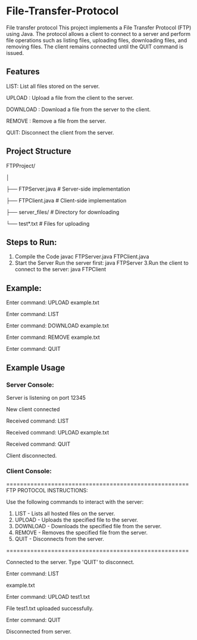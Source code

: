 # File-Transfer-Protocol
File transfer protocol
This project implements a File Transfer Protocol (FTP) using Java. The protocol allows a client to connect to a server and perform file operations such as listing files, uploading files, downloading files, and removing files. The client remains connected until the QUIT command is issued.

## Features

LIST: List all files stored on the server.

UPLOAD <filename>: Upload a file from the client to the server.

DOWNLOAD <filename>: Download a file from the server to the client.

REMOVE <filename>: Remove a file from the server.

QUIT: Disconnect the client from the server.

## Project Structure 

FTPProject/

│

├── FTPServer.java        # Server-side implementation

├── FTPClient.java         # Client-side implementation

├── server_files/             # Directory for downloading 

└── test*.txt                     # Files for uploading 


## Steps to Run:
1. Compile the Code
javac FTPServer.java FTPClient.java
2. Start the Server
Run the server first:
java FTPServer
3.Run the client to connect to the server:
java FTPClient

## Example:
Enter command: UPLOAD example.txt

Enter command: LIST

Enter command: DOWNLOAD example.txt

Enter command: REMOVE example.txt

Enter command: QUIT

## Example Usage
### Server Console:
Server is listening on port 12345

New client connected

Received command: LIST

Received command: UPLOAD example.txt

Received command: QUIT

Client disconnected.

### Client Console:
=====================================================
FTP PROTOCOL INSTRUCTIONS:

Use the following commands to interact with the server:
1. LIST           - Lists all hosted files on the server.
2. UPLOAD <file>  - Uploads the specified file to the server.
3. DOWNLOAD <file> - Downloads the specified file from the server.
4. REMOVE <file>  - Removes the specified file from the server.
5. QUIT           - Disconnects from the server.

=====================================================

Connected to the server. Type 'QUIT' to disconnect.

Enter command: LIST

example.txt

Enter command: UPLOAD test1.txt

File test1.txt uploaded successfully.

Enter command: QUIT

Disconnected from server.










